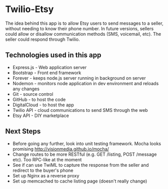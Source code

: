 # Twilio-Etsy

The idea behind this app is to allow Etsy users to send messages to a seller, without needing to know their phone number. In future versions,
sellers could allow or disallow communication methods (SMS, voicemail, etc). The seller could respond through Twilio.

## Technologies used in this app

* Express.js - Web application server
* Bootstrap - Front end framework
* Forever - keeps node.js server running in background on server
* Nodemon - monitors node application in dev environment and reloads any changes
* Git - source control
* GitHub - to host the code
* DigitalCloud - to host the app
* Twilio API - cloud communications to send SMS through the web
* Etsy API - DIY marketplace


## Next Steps

* Before going any further, look into unit testing framework. Mocha looks promising http://visionmedia.github.io/mocha/
* Change routes to be more RESTful (e.g. GET /listing, POST /message etc). Too RPC-like at the moment
* See if can use TwiML to capture the response from the seller and redirect to the buyer's phone
* Set up Nginx as a reverse proxy
* Set up memcached to cache listing page (doesn't really change)
